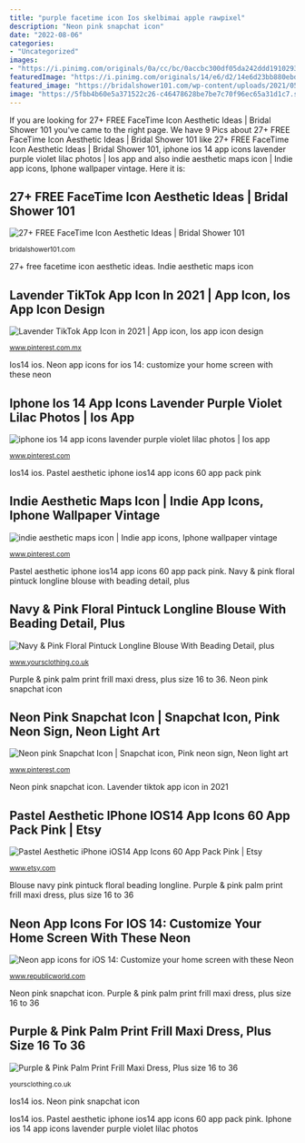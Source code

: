 ```yaml
---
title: "purple facetime icon Ios skelbimai apple rawpixel"
description: "Neon pink snapchat icon"
date: "2022-08-06"
categories:
- "Uncategorized"
images:
- "https://i.pinimg.com/originals/0a/cc/bc/0accbc300df05da242ddd1910293b22f.jpg"
featuredImage: "https://i.pinimg.com/originals/14/e6/d2/14e6d23bb880ebd8983ec01f3bcdbf19.jpg"
featured_image: "https://bridalshower101.com/wp-content/uploads/2021/05/facetime-icon-light-purple-600x600.png"
image: "https://5fbb4b60e5a371522c26-c46478628be7be7c70f96ec65a31d1c7.ssl.cf3.rackcdn.com/Images/ProductImages/Large/3_PACK_Silver_Stack_Rings_100321_03a8.jpg"
---
```


If you are looking for 27+ FREE FaceTime Icon Aesthetic Ideas | Bridal Shower 101 you've came to the right page. We have 9 Pics about 27+ FREE FaceTime Icon Aesthetic Ideas | Bridal Shower 101 like 27+ FREE FaceTime Icon Aesthetic Ideas | Bridal Shower 101, iphone ios 14 app icons lavender purple violet lilac photos | Ios app and also indie aesthetic maps icon | Indie app icons, Iphone wallpaper vintage. Here it is:

## 27+ FREE FaceTime Icon Aesthetic Ideas | Bridal Shower 101

![27+ FREE FaceTime Icon Aesthetic Ideas | Bridal Shower 101](https://bridalshower101.com/wp-content/uploads/2021/05/facetime-icon-light-purple-600x600.png "27+ free facetime icon aesthetic ideas")

<small>bridalshower101.com</small>

27+ free facetime icon aesthetic ideas. Indie aesthetic maps icon

## Lavender TikTok App Icon In 2021 | App Icon, Ios App Icon Design

![Lavender TikTok App Icon in 2021 | App icon, Ios app icon design](https://i.pinimg.com/736x/b9/0f/1a/b90f1a9836eb8530ba96d0e3b7ab6725.jpg "Ios skelbimai apple rawpixel")

<small>www.pinterest.com.mx</small>

Ios14 ios. Neon app icons for ios 14: customize your home screen with these neon

## Iphone Ios 14 App Icons Lavender Purple Violet Lilac Photos | Ios App

![iphone ios 14 app icons lavender purple violet lilac photos | Ios app](https://i.pinimg.com/originals/0a/cc/bc/0accbc300df05da242ddd1910293b22f.jpg "Navy &amp; pink floral pintuck longline blouse with beading detail, plus")

<small>www.pinterest.com</small>

Ios14 ios. Pastel aesthetic iphone ios14 app icons 60 app pack pink

## Indie Aesthetic Maps Icon | Indie App Icons, Iphone Wallpaper Vintage

![indie aesthetic maps icon | Indie app icons, Iphone wallpaper vintage](https://i.pinimg.com/736x/3d/99/64/3d9964fbc49e732c32e486d75d2dc9ec.jpg "Lavender tiktok app icon in 2021")

<small>www.pinterest.com</small>

Pastel aesthetic iphone ios14 app icons 60 app pack pink. Navy &amp; pink floral pintuck longline blouse with beading detail, plus

## Navy &amp; Pink Floral Pintuck Longline Blouse With Beading Detail, Plus

![Navy &amp; Pink Floral Pintuck Longline Blouse With Beading Detail, plus](https://5fbb4b60e5a371522c26-c46478628be7be7c70f96ec65a31d1c7.ssl.cf3.rackcdn.com/Images/ProductImages/Big/Navy_Pink_Floral_Pintuck_Longline_Blouse_With_Beading_Detail_130373_e560.jpg "Ios14 ios")

<small>www.yoursclothing.co.uk</small>

Purple &amp; pink palm print frill maxi dress, plus size 16 to 36. Neon pink snapchat icon

## Neon Pink Snapchat Icon | Snapchat Icon, Pink Neon Sign, Neon Light Art

![Neon pink Snapchat Icon | Snapchat icon, Pink neon sign, Neon light art](https://i.pinimg.com/originals/14/e6/d2/14e6d23bb880ebd8983ec01f3bcdbf19.jpg "Indie aesthetic maps icon")

<small>www.pinterest.com</small>

Neon pink snapchat icon. Lavender tiktok app icon in 2021

## Pastel Aesthetic IPhone IOS14 App Icons 60 App Pack Pink | Etsy

![Pastel Aesthetic iPhone iOS14 App Icons 60 App Pack Pink | Etsy](https://i.etsystatic.com/22702086/r/il/98710e/2603840457/il_794xN.2603840457_2h7k.jpg "Purple &amp; pink palm print frill maxi dress, plus size 16 to 36")

<small>www.etsy.com</small>

Blouse navy pink pintuck floral beading longline. Purple &amp; pink palm print frill maxi dress, plus size 16 to 36

## Neon App Icons For IOS 14: Customize Your Home Screen With These Neon

![Neon app icons for iOS 14: Customize your home screen with these Neon](https://img.republicworld.com/republic-prod/stories/images/16006859125f6887585c8d3.jpg "Neon app icons for ios 14: customize your home screen with these neon")

<small>www.republicworld.com</small>

Neon pink snapchat icon. Purple &amp; pink palm print frill maxi dress, plus size 16 to 36

## Purple &amp; Pink Palm Print Frill Maxi Dress, Plus Size 16 To 36

![Purple &amp; Pink Palm Print Frill Maxi Dress, Plus size 16 to 36](https://5fbb4b60e5a371522c26-c46478628be7be7c70f96ec65a31d1c7.ssl.cf3.rackcdn.com/Images/ProductImages/Large/3_PACK_Silver_Stack_Rings_100321_03a8.jpg "Neon app icons for ios 14: customize your home screen with these neon")

<small>yoursclothing.co.uk</small>

Ios14 ios. Neon pink snapchat icon

Ios14 ios. Pastel aesthetic iphone ios14 app icons 60 app pack pink. Iphone ios 14 app icons lavender purple violet lilac photos
